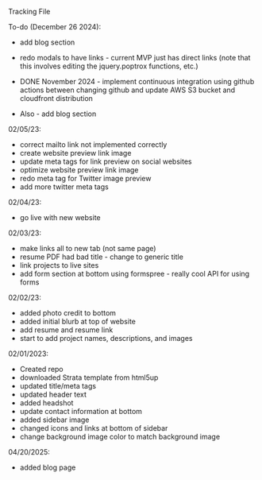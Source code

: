 Tracking File

To-do (December 26 2024):
- add blog section



- redo modals to have links - current MVP just has direct links
	(note that this involves editing the jquery.poptrox functions, etc.)
- DONE November 2024 - implement continuous integration using github actions between changing github and update AWS S3 bucket and cloudfront distribution
- Also - add blog section

02/05/23:
- correct mailto link not implemented correctly
- create website preview link image
- update meta tags for link preview on social websites
- optimize website preview link image
- redo meta tag for Twitter image preview
- add more twitter meta tags

02/04/23:
- go live with new website

02/03/23:
- make links all to new tab (not same page)
- resume PDF had bad title - change to generic title
- link projects to live sites
- add form section at bottom using formspree - really cool API for using forms

02/02/23:
- added photo credit to bottom
- added initial blurb at top of website
- add resume and resume link
- start to add project names, descriptions, and images


02/01/2023:
- Created repo
- downloaded Strata template from html5up
- updated title/meta tags
- updated header text
- added headshot
- update contact information at bottom
- added sidebar image
- changed icons and links at bottom of sidebar
- change background image color to match background image

04/20/2025:
- added blog page
